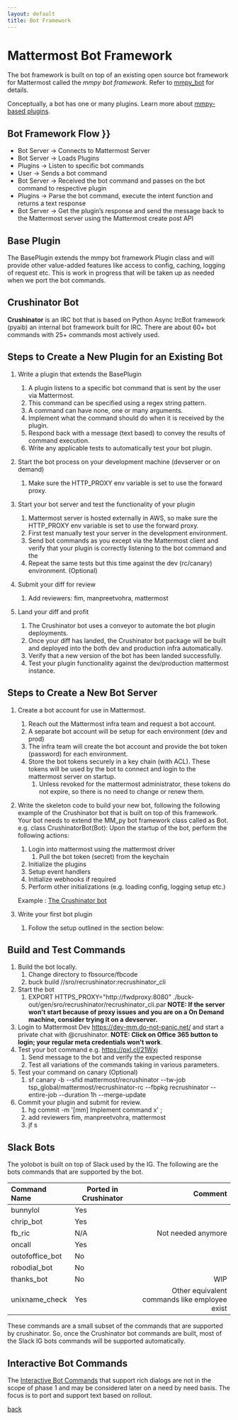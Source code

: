 ```yaml
---
layout: default
title: Bot Framework
---
```


# Mattermost Bot Framework

The bot framework is built on top of an existing open source bot framework for Mattermost called the _mmpy bot framework_. Refer to [mmpy_bot](https://github.com/attzonko/mmpy_bot) for details.

Conceptually, a bot has one or many plugins. Learn more about [mmpy-based plugins](https://mmpy-bot.readthedocs.io/en/latest/plugins.html).

## Bot Framework Flow }}

* Bot Server &rarr; Connects to Mattermost Server
* Bot Server &rarr; Loads Plugins
* Plugins &rarr; Listen to specific bot commands
* User &rarr; Sends a bot command
* Bot Server &rarr; Received the bot command and passes on the bot command to respective plugin
* Plugins &rarr; Parse the bot command,  execute the intent function and returns  a text response
* Bot Server &rarr; Get the plugin’s response and send the message back to the Mattermost server using the Mattermost create post API

## Base Plugin

The BasePlugin extends the mmpy bot framework Plugin class and will provide other value-added features like access to config, caching, logging of request etc. This is work in progress that will be taken up as needed when we port the bot commands.

## Crushinator Bot

**Crushinator** is an IRC bot that is based on Python Async IrcBot framework (pyaib) an internal bot framework built for IRC. There are about 60+ bot commands with 25+ commands most actively used.

## Steps to Create a New Plugin for an Existing Bot

1. Write a plugin that extends the BasePlugin
	1. A plugin listens to a  specific bot command that is sent by the user via Mattermost.
	2. This command can be specified using a regex string pattern.
	3. A command can have none, one or many arguments.
	4. Implement what the command should do when it is received by the plugin.
	5. Respond back with a message (text based) to convey the results of command execution.
	6. Write any applicable tests to automatically test your bot plugin.

2. Start the bot process on your development machine (devserver or on demand)
	1. Make sure the HTTP_PROXY env variable is set to use the forward proxy.

3. Start your bot server and test the  functionality of your plugin
	1. Mattermost server is hosted externally in AWS, so make sure the HTTP_PROXY env variable is set to use the forward proxy.
	2. First test manually test your server in the development environment.
	3. Send bot commands as you except via the Mattermost client and verify that your plugin is correctly listening to the bot command and the
	4. Repeat the same tests but this time against the dev (rc/canary) environment. (Optional)
4. Submit your diff for review
	1. Add reviewers: fim, manpreetvohra, mattermost
5.  Land your diff and profit
	1. The Crushinator bot uses a conveyor to automate the bot plugin deployments.
	2. Once your diff has landed, the Crushinator bot package will be built and deployed into the both dev and production infra automatically.
	3. Verify that a new version of the bot has been landed successfully.
	4. Test your plugin functionality against the dev/production mattermost instance.

## Steps to Create a New Bot Server

1. Create a bot account for use in Mattermost.
	1. Reach out the Mattermost infra team and request a bot account.
	2. A separate bot account will be setup for each environment (dev and prod)
	3. The infra team will create the bot account and provide the bot token (password) for each environment.
	4. Store the bot tokens securely in a key chain (with ACL). These tokens will be used by the bot to connect and login to the mattermost server on startup.
		1. Unless revoked for the mattermost administrator, these tokens do not expire, so there is no need to change or renew them.

2. Write the skeleton code to build your new bot, following the following example of the Crushinator bot that is built on top of this framework.
Your bot needs to extend the MM_py bot framework class called as Bot.
e.g.  class CrushinatorBot(Bot):
Upon the startup of the bot, perform the following actions:
	1. Login into mattermost using the mattermost driver
		1. Pull the bot token (secret) from the keychain
	2. Initialize the plugins
	3. Setup event handlers
	4. Initialize webhooks if required
	5. Perform other initializations (e.g. loading config, logging setup etc.)

	Example : [The Crushinator bot](https://www.internalfb.com/code/fbsource/fbcode/sro/recrushinator/recrushinator.py)

3. Write your first bot plugin
	1. Follow the setup outlined in the section below:


## Build and Test Commands

1. Build the bot locally.
	1. Change directory to fbsource/fbcode
	2. buck build //sro/recrushinator:recrushinator_cli
2. Start the bot
	1. EXPORT HTTPS_PROXY="http://fwdproxy:8080" ./buck-out/gen/sro/recrushinator/recrushinator_cli.par **NOTE: If the server won't start because of proxy issues and you are on a On Demand machine, consider trying it on a devserver.**
3. Login to Mattermost Dev https://dev-mm.do-not-panic.net/ and start a private chat with @crushinator. **NOTE: Click on Office 365 button to login; your regular meta credentials won't work**.
4.  Test your bot command e.g. https://pxl.cl/21Wxj
	1. Send message to the bot and verify the expected response
	2. Test all variations of the commands taking in various parameters.
5. Test your command on canary  (Optional)
	1. sf canary -b --sfid mattermost/recrushinator --tw-job tsp_global/mattermost/recrushinator-rc --fbpkg recrushinator --entire-job --duration 1h --merge-update
6. Commit your plugin and submit for review.
	1. hg commit -m '[mm] Implement command x' ;
	2. add reviewers fim, manpreetvohra, mattermost
	3. jf s

## Slack Bots

The yolobot is built on top of Slack used by the IG.
The following are the bots commands that are supported by the bot.

| Command Name | Ported in Crushinator | Comment |
|:------|-------|------:|
| bunnylol | Yes |  |
| chrip_bot | Yes |  |
| fb_ric | N/A | Not needed anymore |
| oncall | Yes |  |
| outofoffice_bot | No |  |
| robodial_bot | No |  |
| thanks_bot | No | WIP |
| unixname_check | Yes | Other equivalent commands like employee exist |


These commands are a small subset of the commands that are supported by crushinator. So, once the Crushinator bot commands are built, most of the Slack IG bots commands will be supported automatically.

## Interactive Bot Commands

The [Interactive Bot Commands](https://docs.mattermost.com/developer/interactive-messages.html) that support rich dialogs are not in the scope of phase 1 and may be considered later on a need by need basis. The focus is to port and support text based on rollout.

[back](./)

